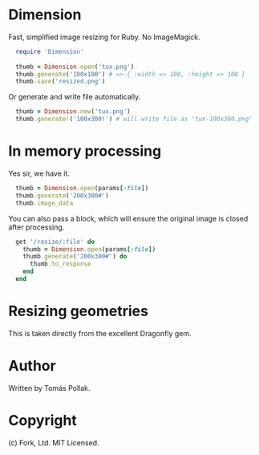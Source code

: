 Dimension
=========

Fast, simplified image resizing for Ruby. No ImageMagick.

``` rb
  require 'Dimension'
   
  thumb = Dimension.open('tux.png')
  thumb.generate('100x100') # => { :width => 100, :height => 100 }
  thumb.save('resized.png')
```

Or generate and write file automatically.

``` rb
  thumb = Dimension.new('tux.png')
  thumb.generate!('100x300!') # will write file as 'tux-100x300.png'
```

# In memory processing

Yes sir, we have it.

``` rb
  thumb = Dimension.open(params[:file])
  thumb.generate('200x300#')
  thumb.image_data
```

You can also pass a block, which will ensure the original image is closed after processing.

``` rb
  get '/resize/:file' do
    thumb = Dimension.open(params[:file])
    thumb.generate('200x300#') do
      thumb.to_response
    end
  end
```

# Resizing geometries

This is taken directly from the excellent Dragonfly gem. 

Author
======

Written by Tomás Pollak.

Copyright
=========

(c) Fork, Ltd. MIT Licensed.
